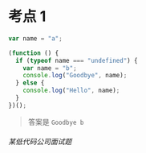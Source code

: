 # 考点 1

```js
var name = "a";

(function () {
  if (typeof name === "undefined") {
    var name = "b";
    console.log("Goodbye", name);
  } else {
    console.log("Hello", name);
  }
})();
```

> 答案是 `Goodbye b`

###### 某低代码公司面试题
